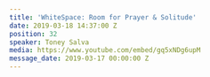 ```yaml
---
title: 'WhiteSpace: Room for Prayer & Solitude'
date: 2019-03-18 14:37:00 Z
position: 32
speaker: Toney Salva
media: https://www.youtube.com/embed/gq5xNDg6upM
message_date: 2019-03-17 00:00:00 Z
---
```


